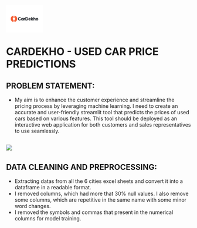 # <p align="left"><img src="https://github.com/Harisaravanan123/CarDekho/blob/db344bb0c505f8606b94699857e901f49dc204b5/cardekho%20image.webp" width="100" alt="Data Preprocessing Logo"></p> CARDEKHO - USED CAR PRICE PREDICTIONS


## PROBLEM STATEMENT:
*  My aim is to enhance the customer experience and streamline the pricing process by leveraging machine learning. I need to create an accurate and user-friendly streamlit tool 
   that predicts the prices of used cars based on various features. This tool should be deployed as an interactive web application for both customers and sales representatives 
   to use seamlessly.

## <p align="left">
  <img src="https://github.com/user-attachments/assets/9aec1250-95e8-45c3-963a-ae5be2ff1f31" width ='100'></p>
## DATA CLEANING AND PREPROCESSING:
* Extracting datas from all the 6 cities excel sheets and convert it into a dataframe in a readable format.
* I removed columns, which had more that 30% null values. I also remove some columns, which are repetitive in the same name with some minor word changes.
* I removed the symbols and commas that present in the numerical columns for model training.

